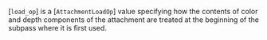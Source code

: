 [`load_op`] is a [`AttachmentLoadOp`] value specifying how the
contents of color and depth components of the attachment are treated at
the beginning of the subpass where it is first used.